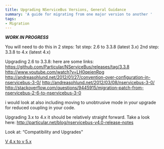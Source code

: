 ```yaml
---
title: Upgrading NServiceBus Versions, General Guidance
summary: 'A guide for migrating from one major version to another '
tags:
- Migration
---
```


***WORK IN PROGRESS***

You will need to do this in 2 steps: 
1st step: 2.6 to 3.3.8 (latest 3.x) 
2nd step: 3.3.8 to 4.x (latest 4.x)

Upgrading 2.6 to 3.3.8:
here are some links:
https://github.com/Particular/NServiceBus/releases/tag/3.3.8
http://www.youtube.com/watch?v=LH0qeienRpg
http://andreasohlund.net/2012/01/27/convention-over-configuration-in-nservicebus-3-0/
http://andreasohlund.net/2012/03/08/nservicebus-3-0/
http://stackoverflow.com/questions/9445915/migration-patch-from-nservicebus-2-6-to-nservicebus-3-0

i would look at also including moving to unobtrusive mode in your upgrade for reduced coupling in your code.

Upgrading 3.x to 4.x it should be relatively straight forward. Take a look here: 
http://particular.net/blog/nservicebus-v4.0-release-notes

Look at: “Compatibility and Upgrades"

[V 4.x to v 5.x](4to5)
